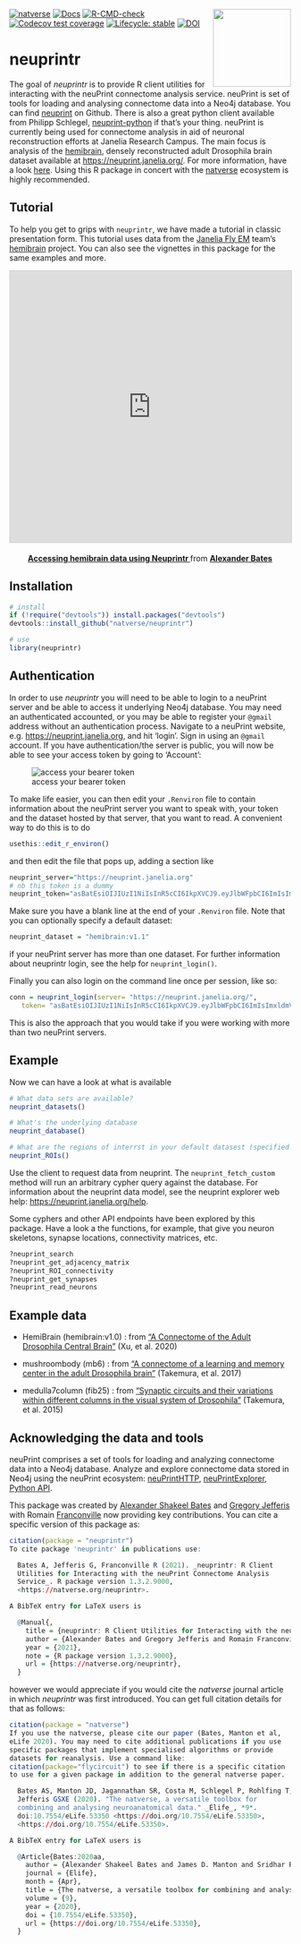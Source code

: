 <!-- README.md is generated from README.Rmd. Please edit that file -->

<!-- badges: start -->

[![natverse](https://img.shields.io/badge/natverse-Part%20of%20the%20natverse-a241b6)](https://natverse.github.io)
[![Docs](https://img.shields.io/badge/docs-100%25-brightgreen.svg)](http://natverse.github.io/neuprintr/reference/)
[![R-CMD-check](https://github.com/natverse/neuprintr/actions/workflows/R-CMD-check.yaml/badge.svg)](https://github.com/natverse/neuprintr/actions/workflows/R-CMD-check.yaml)
<img src="man/figures/logo.svg" align="right" height="139" /> [![Codecov
test
coverage](https://codecov.io/gh/natverse/neuprintr/branch/master/graph/badge.svg)](https://app.codecov.io/gh/natverse/neuprintr?branch=master)
[![Lifecycle:
stable](https://img.shields.io/badge/lifecycle-stable-brightgreen.svg)](https://www.tidyverse.org/lifecycle/#stable)
[![DOI](https://zenodo.org/badge/DOI/10.5281/zenodo.3843544.svg)](https://doi.org/10.5281/zenodo.3843544)
<!-- badges: end -->

# neuprintr

The goal of *neuprintr* is to provide R client utilities for interacting
with the neuPrint connectome analysis service. neuPrint is set of tools
for loading and analysing connectome data into a Neo4j database. You can
find [neuprint](https://github.com/connectome-neuprint/neuPrint) on
Github. There is also a great python client available from Philipp
Schlegel,
[neuprint-python](https://github.com/schlegelp/neuprint-python) if
that’s your thing. neuPrint is currently being used for connectome
analysis in aid of neuronal reconstruction efforts at Janelia Research
Campus. The main focus is analysis of the
[hemibrain](https://www.janelia.org/project-team/flyem/hemibrain),
densely reconstructed adult Drosophila brain dataset available at
<https://neuprint.janelia.org/>. For more information, have a look
[here](https://neuprint.janelia.org/help). Using this R package in
concert with the [natverse](https://github.com/natverse/natverse)
ecosystem is highly recommended.

## Tutorial

To help you get to grips with `neuprintr`, we have made a tutorial in
classic presentation form. This tutorial uses data from the [Janelia Fly
EM](https://www.janelia.org/project-team/flyem) team’s
[hemibrain](https://www.biorxiv.org/content/10.1101/2020.01.21.911859v1)
project. You can also see the vignettes in this package for the same
examples and more.

<p align="center">

<iframe src="https://www.slideshare.net/slideshow/embed_code/key/GcE2Blzz02nfhM" width="595" height="485" frameborder="0" marginwidth="0" marginheight="0" scrolling="no" style="border:1px solid #CCC; border-width:1px; margin-bottom:5px; max-width: 100%;" allowfullscreen>

</iframe>

</p>

<div align="center" style="margin-bottom:5px">

<strong>
<a href="https://www.slideshare.net/AlexBates4/accessing-hemibrain-data-using-neuprintr-225098909" title="Accessing hemibrain data using Neuprintr " target="_blank">Accessing
hemibrain data using Neuprintr </a> </strong> from
<strong><a href="https://www.slideshare.net/AlexBates4" target="_blank">Alexander
Bates</a></strong>

</div>

## Installation

``` r
# install
if (!require("devtools")) install.packages("devtools")
devtools::install_github("natverse/neuprintr")

# use 
library(neuprintr)
```

## Authentication

In order to use *neuprintr* you will need to be able to login to a
neuPrint server and be able to access it underlying Neo4j database. You
may need an authenticated accounted, or you may be able to register your
`@gmail` address without an authentication process. Navigate to a
neuPrint website, e.g. <https://neuprint.janelia.org>, and hit ‘login’.
Sign in using an `@gmail` account. If you have authentication/the server
is public, you will now be able to see your access token by going to
‘Account’:

<figure>
<img
src="https://raw.githubusercontent.com/natverse/neuprintr/master/inst/images/bearertoken.png"
alt="access your bearer token" />
<figcaption aria-hidden="true">access your bearer token</figcaption>
</figure>

To make life easier, you can then edit your `.Renviron` file to contain
information about the neuPrint server you want to speak with, your token
and the dataset hosted by that server, that you want to read. A
convenient way to do this is to do

``` r
usethis::edit_r_environ()
```

and then edit the file that pops up, adding a section like

``` r
neuprint_server="https://neuprint.janelia.org"
# nb this token is a dummy
neuprint_token="asBatEsiOIJIUzI1NiIsInR5cCI6IkpXVCJ9.eyJlbWFpbCI6ImIsImxldmVsIjoicmVhZHdyaXRlIiwiaW1hZ2UtdXJsIjoiaHR0cHM7Ly9saDQuZ29vZ2xldXNlcmNvbnRlbnQuY29tLy1QeFVrTFZtbHdmcy9BQUFBQUFBQUFBDD9BQUFBQUFBQUFBQS9BQ0hpM3JleFZMeEI4Nl9FT1asb0dyMnV0QjJBcFJSZlI6MTczMjc1MjU2HH0.jhh1nMDBPl5A1HYKcszXM518NZeAhZG9jKy3hzVOWEU"
```

Make sure you have a blank line at the end of your `.Renviron` file.
Note that you can optionally specify a default dataset:

``` r
neuprint_dataset = "hemibrain:v1.1"
```

if your neuPrint server has more than one dataset. For further
information about neuprintr login, see the help for `neuprint_login()`.

Finally you can also login on the command line once per session, like
so:

``` r
conn = neuprint_login(server= "https://neuprint.janelia.org/",
   token= "asBatEsiOIJIUzI1NiIsInR5cCI6IkpXVCJ9.eyJlbWFpbCI6ImIsImxldmVsIjoicmVhZHdyaXRlIiwiaW1hZ2UtdXJsIjoiaHR0cHM7Ly9saDQuZ29vZ2xldXNlcmNvbnRlbnQuY29tLy1QeFVrTFZtbHdmcy9BQUFBQUFBQUFBDD9BQUFBQUFBQUFBQS9BQ0hpM3JleFZMeEI4Nl9FT1asb0dyMnV0QjJBcFJSZlI6MTczMjc1MjU2HH0.jhh1nMDBPl5A1HYKcszXM518NZeAhZG9jKy3hzVOWEU")
```

This is also the approach that you would take if you were working with
more than two neuPrint servers.

## Example

Now we can have a look at what is available

``` r
# What data sets are available?
neuprint_datasets()

# What's the underlying database
neuprint_database()

# What are the regions of interrst in your default datasest (specified in R.environ, see ?neuprint_login)
neuprint_ROIs()
```

Use the client to request data from neuprint. The
`neuprint_fetch_custom` method will run an arbitrary cypher query
against the database. For information about the neuprint data model, see
the neuprint explorer web help: <https://neuprint.janelia.org/help>.

Some cyphers and other API endpoints have been explored by this package.
Have a look a the functions, for example, that give you neuron
skeletons, synapse locations, connectivity matrices, etc.

``` r
?neuprint_search
?neuprint_get_adjacency_matrix
?neuprint_ROI_connectivity
?neuprint_get_synapses
?neuprint_read_neurons
```

## Example data

- HemiBrain (hemibrain:v1.0) : from [“A Connectome of the Adult
  Drosophila Central
  Brain”](https://www.biorxiv.org/content/10.1101/2020.01.21.911859v1)
  (Xu, et al. 2020)

- mushroombody (mb6) : from [“A connectome of a learning and memory
  center in the adult Drosophila
  brain”](https://elifesciences.org/articles/26975) (Takemura, et
  al. 2017)

- medulla7column (fib25) : from [“Synaptic circuits and their variations
  within different columns in the visual system of
  Drosophila”](https://www.pnas.org/content/112/44/13711) (Takemura, et
  al. 2015)

## Acknowledging the data and tools

neuPrint comprises a set of tools for loading and analyzing connectome
data into a Neo4j database. Analyze and explore connectome data stored
in Neo4j using the neuPrint ecosystem:
[neuPrintHTTP](https://github.com/connectome-neuprint/neuPrintHTTP),
[neuPrintExplorer](https://github.com/connectome-neuprint/neuPrintExplorer),
[Python API](https://github.com/connectome-neuprint/neuprint-python).

This package was created by [Alexander Shakeel
Bates](https://scholar.google.com/citations?user=BOVTiXIAAAAJ&hl=en) and
[Gregory Jefferis](https://en.wikipedia.org/wiki/Gregory_Jefferis) with
Romain
[Franconville](https://scholar.google.com/citations?user=I7yBLlsAAAAJ&hl=en)
now providing key contributions. You can cite a specific version of this
package as:

``` r
citation(package = "neuprintr")
To cite package 'neuprintr' in publications use:

  Bates A, Jefferis G, Franconville R (2021). _neuprintr: R Client
  Utilities for Interacting with the neuPrint Connectome Analysis
  Service_. R package version 1.3.2.9000,
  <https://natverse.org/neuprintr>.

A BibTeX entry for LaTeX users is

  @Manual{,
    title = {neuprintr: R Client Utilities for Interacting with the neuPrint Connectome Analysis Service},
    author = {Alexander Bates and Gregory Jefferis and Romain Franconville},
    year = {2021},
    note = {R package version 1.3.2.9000},
    url = {https://natverse.org/neuprintr},
  }
```

however we would appreciate if you would cite the *natverse* journal
article in which *neuprintr* was first introduced. You can get full
citation details for that as follows:

``` r
citation(package = "natverse")
If you use the natverse, please cite our paper (Bates, Manton et al,
eLife 2020). You may need to cite additional publications if you use
specific packages that implement specialised algorithms or provide
datasets for reanalysis. Use a command like:
citation(package="flycircuit") to see if there is a specific citation
to use for a given package in addition to the general natverse paper.

  Bates AS, Manton JD, Jagannathan SR, Costa M, Schlegel P, Rohlfing T,
  Jefferis GSXE (2020). "The natverse, a versatile toolbox for
  combining and analysing neuroanatomical data." _Elife_, *9*.
  doi:10.7554/eLife.53350 <https://doi.org/10.7554/eLife.53350>,
  <https://doi.org/10.7554/eLife.53350>.

A BibTeX entry for LaTeX users is

  @Article{Bates:2020aa,
    author = {Alexander Shakeel Bates and James D. Manton and Sridhar R. Jagannathan and Marta Costa and Philipp Schlegel and Torsten Rohlfing and Gregory S. X. E. Jefferis},
    journal = {Elife},
    month = {Apr},
    title = {The natverse, a versatile toolbox for combining and analysing neuroanatomical data},
    volume = {9},
    year = {2020},
    doi = {10.7554/eLife.53350},
    url = {https://doi.org/10.7554/eLife.53350},
  }
```

